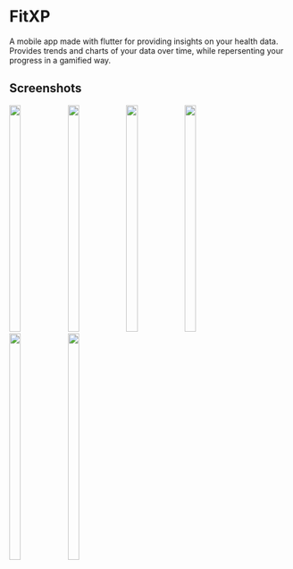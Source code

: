 # FitXP

A mobile app made with flutter for providing insights on your health data.
Provides trends and charts of your data over time, while repersenting your progress in a gamified way.

## Screenshots


<img src="https://github.com/user-attachments/assets/2e9bc087-c209-47c9-8a22-ede61fcf2e89" width="20%" height="405px" /> 
<img src="https://github.com/user-attachments/assets/5aa72bbd-8673-4243-a1a8-5f3a893385b7" width="20%" height="405px" /> 
<img src="https://github.com/user-attachments/assets/1ffa141a-5e87-4a9e-8367-87989f874739" width="20%" height="405px" /> 
<img src="https://github.com/user-attachments/assets/a8ce88ba-1e84-4452-a113-50fd5b6c7868" width="20%" height="405px" /> 
<img src="https://github.com/user-attachments/assets/c95edb92-c9ac-430d-96ef-3577c5dd6b63" width="20%" height="405px" /> 
<img src="https://github.com/user-attachments/assets/70d34364-8c74-43ea-af89-729b53470611" width="20%" height="405px" /> 


